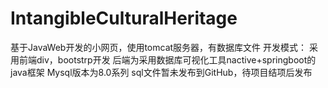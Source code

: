 # IntangibleCulturalHeritage
基于JavaWeb开发的小网页，使用tomcat服务器，有数据库文件
开发模式： 
采用前端div，bootstrp开发
后端为采用数据库可视化工具nactive+springboot的java框架
Mysql版本为8.0系列
sql文件暂未发布到GitHub，待项目结项后发布
